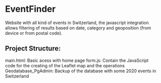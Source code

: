 # EventFinder
Website with all kind of events in Switzerland, the javascript integration allows filtering of results based on date, category and geoposition (from device or from postal code).


## Project Structure:
main.html:     Basic acess with home page
form.js:       Contain the JavaScript code for the creating of the Leaflet map and the operations
Geodatabase_PgAdmin:    Backup of the database with some 2020 events in Switzerland

